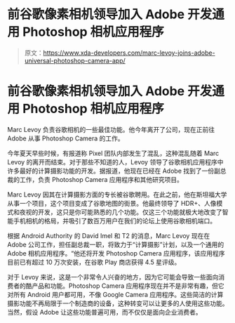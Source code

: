 # 前谷歌像素相机领导加入 Adobe 开发通用 Photoshop 相机应用程序

> 原文：<https://www.xda-developers.com/marc-levoy-joins-adobe-universal-photoshop-camera-app/>

# 前谷歌像素相机领导加入 Adobe 开发通用 Photoshop 相机应用程序

Marc Levoy 负责谷歌相机的一些最佳功能。他今年离开了公司，现在正前往 Adobe 从事 Photoshop Camera 的工作。

今年夏天早些时候，有报道称 Pixel 团队内部发生了混乱，这种混乱随着 Marc Levoy 的离开而结束。对于那些不知道的人，Levoy 领导了谷歌相机应用程序中许多最好的计算摄影功能的开发。据报道，他现在已经在 Adobe 找到了一份副总裁的工作，负责 Photoshop Camera 应用程序和其他研究项目。

Marc Levoy 因其在计算摄影方面的专长被谷歌聘用。在此之前，他在斯坦福大学从事一个项目，这个项目变成了谷歌地图的街景。他最终领导了 HDR+、人像模式和夜视的开发，这只是你可能熟悉的几个功能。仅这三个功能就极大地改变了智能手机相机的格局，并吸引了数百万用户在我们的论坛上使用谷歌相机端口。

根据 Android Authority 的 David Imel 和 T2 的消息，Marc Levoy 现在在 Adobe 公司工作，担任副总裁一职，将致力于“计算摄影”计划，以及一个通用的 Adobe 相机应用程序。“他还将开发 Photoshop Camera 应用程序，该应用程序目前已有超过 10 万次安装，在谷歌 Play 商店获得 4.5 星评级。

对于 Levoy 来说，这是一个非常令人兴奋的地方，因为它可能会导致一些面向消费者的酷产品和功能。Photoshop Camera 应用程序现在并不是非常有趣，但它对所有 Android 用户都可用，不像 Google Camera 应用程序。这些简洁的计算摄影功能不再局限于一个制造商的设备，这种转变可以让更多的人使用这些功能。当然，假设 Adobe 让这些功能普遍可用，而不仅仅是面向企业消费者。